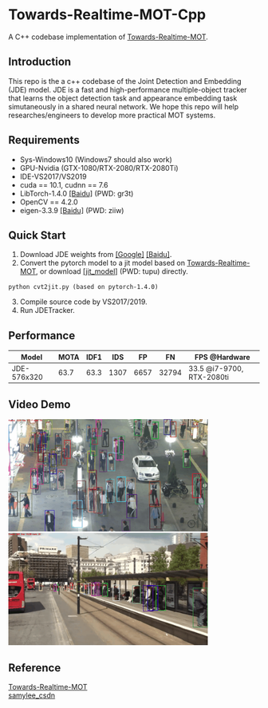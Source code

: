 # Towards-Realtime-MOT-Cpp
A C++ codebase implementation of [Towards-Realtime-MOT](https://github.com/Zhongdao/Towards-Realtime-MOT).

## Introduction
This repo is the a c++ codebase of the Joint Detection and Embedding (JDE) model. JDE is a fast and high-performance multiple-object tracker that learns the object detection task and appearance embedding task simutaneously in a shared neural network. We hope this repo will help researches/engineers to develop more practical MOT systems.

## Requirements
* Sys-Windows10 (Windows7 should also work)
* GPU-Nvidia (GTX-1080/RTX-2080/RTX-2080Ti)
* IDE-VS2017/VS2019
* cuda == 10.1, cudnn == 7.6
* LibTorch-1.4.0 [[Baidu]](https://pan.baidu.com/s/1aSKPJf9DmXGlEujfm93BEA) (PWD: gr3t)
* OpenCV == 4.2.0
* eigen-3.3.9 [[Baidu]](https://pan.baidu.com/s/19w32kjOIwEGxLNYMZWTKWg) (PWD: ziiw)

## Quick Start
1. Download JDE weights from [[Google]](https://drive.google.com/file/d/1sca65sHMnxY7YJ89FJ6Dg3S3yAjbLdMz/view?usp=sharing) [[Baidu]](https://pan.baidu.com/s/1cCulbPNneIXOpRRjrTgJ4g).
2. Convert the pytorch model to a jit model based on [Towards-Realtime-MOT](https://github.com/Zhongdao/Towards-Realtime-MOT), or download [[jit_model]](https://pan.baidu.com/s/1d8SEvOYgnwCu4WDjRxev1g) (PWD: tupu) directly. 
```
python cvt2jit.py (based on pytorch-1.4.0)
```
3. Compile source code by VS2017/2019.
4. Run JDETracker.

## Performance
|Model| MOTA | IDF1 | IDS | FP | FN | FPS @Hardware |
|-----|------|------|-----|----|----|----|
|JDE-576x320| 63.7|	63.3|	1307|	6657|	32794| 33.5 @i7-9700, RTX-2080ti|

## Video Demo
<img src="assets/MOT16-03.gif" width="400"/>   <img src="assets/MOT16-14.gif" width="400"/>

## Reference
[Towards-Realtime-MOT](https://github.com/Zhongdao/Towards-Realtime-MOT)  
[samylee_csdn](https://blog.csdn.net/samylee)
